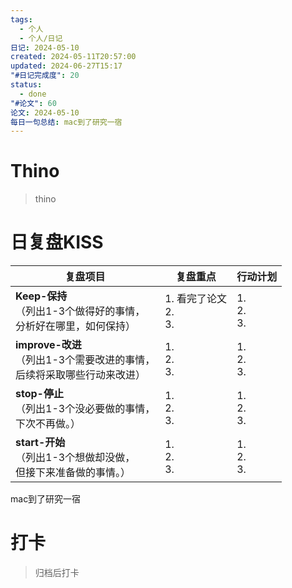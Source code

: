 ```yaml
---
tags:
  - 个人
  - 个人/日记
日记: 2024-05-10
created: 2024-05-11T20:57:00
updated: 2024-06-27T15:17
"#日记完成度": 20
status:
  - done
"#论文": 60
论文: 2024-05-10
每日一句总结: mac到了研究一宿
---
```


# Thino
> thino

# 日复盘KISS
| **复盘项目**                                             | **复盘重点**               | **行动计划**          |
| ---------------------------------------------------- | ---------------------- | ----------------- |
| **Keep-保持**<br>（列出1-3个做得好的事情，<br>   分析好在哪里，如何保持）     | 1.  看完了论文<br>2. <br>3. | 1.  <br>2. <br>3. |
| **improve-改进**<br>（列出1-3个需要改进的事情，<br>  后续将采取哪些行动来改进） | 1.  <br>2. <br>3.      | 1.  <br>2. <br>3. |
| **stop-停止**<br>（列出1-3个没必要做的事情，<br>下次不再做。）            | 1.  <br>2. <br>3.      | 1.  <br>2. <br>3. |
| **start-开始**<br>（列出1-3个想做却没做，<br>但接下来准备做的事情。）        | 1.  <br>2. <br>3.      | 1.  <br>2. <br>3. |
mac到了研究一宿


# 打卡
> 归档后打卡


